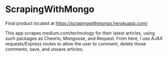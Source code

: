 # ScrapingWithMongo

Final product located at https://scrapingwithmongo.herokuapp.com/

This app scrapes medium.com/technology for their latest articles, using such packages as Cheerio, Mongoose, and Request. From here, I use AJAX requests/Express routes to allow the user to comment, delete those comments, save, and unsave articles.
